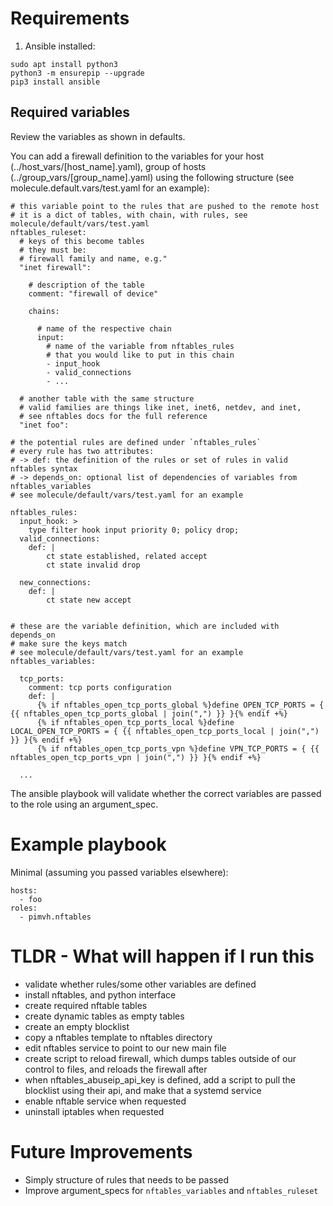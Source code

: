 # Requirements

1. Ansible installed:

```
sudo apt install python3
python3 -m ensurepip --upgrade
pip3 install ansible
```

## Required variables

Review the variables as shown in defaults.

You can add a firewall definition to the variables for your host (../host_vars/[host_name].yaml), group of hosts (../group_vars/[group_name].yaml) using the following structure (see molecule.default.vars/test.yaml for an example):

```
# this variable point to the rules that are pushed to the remote host
# it is a dict of tables, with chain, with rules, see molecule/default/vars/test.yaml
nftables_ruleset:
  # keys of this become tables
  # they must be:
  # firewall family and name, e.g."
  "inet firewall":

    # description of the table
    comment: "firewall of device"

    chains:

      # name of the respective chain
      input:
        # name of the variable from nftables_rules
        # that you would like to put in this chain
        - input_hook
        - valid_connections
        - ...

  # another table with the same structure
  # valid families are things like inet, inet6, netdev, and inet,
  # see nftables docs for the full reference
  "inet foo":

# the potential rules are defined under `nftables_rules`
# every rule has two attributes:
# -> def: the definition of the rules or set of rules in valid nftables syntax
# -> depends_on: optional list of dependencies of variables from nftables_variables
# see molecule/default/vars/test.yaml for an example

nftables_rules:
  input_hook: >
    type filter hook input priority 0; policy drop;
  valid_connections:
    def: |
        ct state established, related accept
        ct state invalid drop

  new_connections:
    def: |
        ct state new accept


# these are the variable definition, which are included with depends_on
# make sure the keys match
# see molecule/default/vars/test.yaml for an example
nftables_variables:

  tcp_ports:
    comment: tcp ports configuration
    def: |
      {% if nftables_open_tcp_ports_global %}define OPEN_TCP_PORTS = { {{ nftables_open_tcp_ports_global | join(",") }} }{% endif +%}
      {% if nftables_open_tcp_ports_local %}define LOCAL_OPEN_TCP_PORTS = { {{ nftables_open_tcp_ports_local | join(",") }} }{% endif +%}
      {% if nftables_open_tcp_ports_vpn %}define VPN_TCP_PORTS = { {{ nftables_open_tcp_ports_vpn | join(",") }} }{% endif +%}

  ...

```

The ansible playbook will validate whether the correct variables are passed to the role using an argument_spec.

# Example playbook

Minimal (assuming you passed variables elsewhere):

```
hosts:
  - foo
roles:
  - pimvh.nftables

```

# TLDR - What will happen if I run this

- validate whether rules/some other variables are defined
- install nftables, and python interface
- create required nftable tables
- create dynamic tables as empty tables
- create an empty blocklist
- copy a nftables template to nftables directory
- edit nftables service to point to our new main file
- create script to reload firewall, which dumps tables outside of our control to files, and reloads the firewall after
- when nftables_abuseip_api_key is defined, add a script to pull the blocklist using their api, and make that a systemd service
- enable nftable service when requested
- uninstall iptables when requested

# Future Improvements

- Simply structure of rules that needs to be passed
- Improve argument_specs for `nftables_variables` and `nftables_ruleset`
